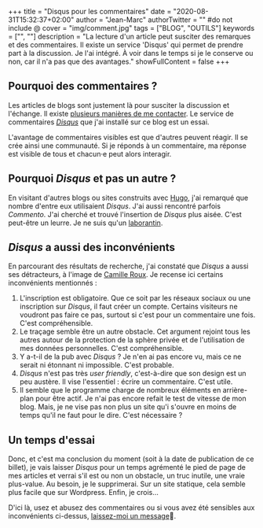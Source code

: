 +++
title = "Disqus pour les commentaires"
date = "2020-08-31T15:32:37+02:00"
author = "Jean-Marc"
authorTwitter = "" #do not include @
cover = "img/comment.jpg"
tags = ["BLOG", "OUTILS"]
keywords = ["", ""]
description = "La lecture d'un article peut susciter des remarques et des commentaires. Il existe un service 'Disqus' qui permet de prendre part à la discussion. Je l'ai intégré. À voir dans le temps si je le conserve ou non, car il n'a pas que des avantages."
showFullContent = false
+++

## Pourquoi des commentaires ?

Les articles de blogs sont justement là pour susciter la discussion et l'échange. Il existe [plusieurs manières de me contacter](/contact). Le service de commentaires *[Disqus](https://disqus.com)* que j'ai installé sur ce blog est un essai.

L'avantage de commentaires visibles est que d'autres peuvent réagir. Il se crée ainsi une communauté. Si je réponds à un commentaire, ma réponse est visible de tous et chacun·e peut alors interagir.

## Pourquoi *Disqus* et pas un autre ?

En visitant d'autres blogs ou sites construits avec [Hugo](https://gohugo.io), j'ai remarqué que nombre d'entre eux utilisaient *Disqus*. J'ai aussi rencontré parfois *Commento*. J'ai cherché et trouvé l'insertion de *Disqus* plus aisée. C'est peut-être un leurre. Je ne suis qu'un [laborantin](/about).

## *Disqus* a aussi des inconvénients

En parcourant des résultats de recherche, j'ai constaté que *Disqus* a aussi ses détracteurs, à l'image de [Camille Roux](https://www.camilleroux.com/2019/06/12/pourquoi-jai-supprime-disqus-de-mon-blog/). Je recense ici certains inconvénients mentionnés :

1. L'inscription est obligatoire. Que ce soit par les réseaux sociaux ou une inscription sur *Disqus*, il faut créer un compte. Certains visiteurs ne voudront pas faire ce pas, surtout si c'est pour un commentaire une fois. C'est compréhensible.
2. Le traçage semble être un autre obstacle. Cet argument rejoint tous les autres autour de la protection de la sphère privée et de l'utilisation de mes données personnelles. C'est compréhensible.
3. Y a-t-il de la pub avec *Disqus* ? Je n'en ai pas encore vu, mais ce ne serait ni étonnant ni impossible. C'est probable.
4. *Disqus* n'est pas très *user friendly*, c'est-à-dire que son design est un peu austère. Il vise l'essentiel : écrire un commentaire. C'est utile.
5. Il semble que le programme charge de nombreux éléments en arrière-plan pour être actif. Je n'ai pas encore refait le test de vitesse de mon blog. Mais, je ne vise pas non plus un site qu'i s'ouvre en moins de temps qu'il ne faut pour le dire. C'est nécessaire ?

## Un temps d'essai

Donc, et c'est ma conclusion du moment (soit à la date de publication de ce billet), je vais laisser *Disqus* pour un temps agrémenté le pied de page de mes articles et verrai s'il est ou non un obstacle, un truc inutile, une vraie plus-value. Au besoin, je le supprimerai. Sur un site statique, cela semble plus facile que sur Wordpress. Enfin, je crois…

D'ici là, usez et abusez des commentaires ou si vous avez été sensibles aux inconvénients ci-dessus, [laissez-moi un message](/contact)📨.